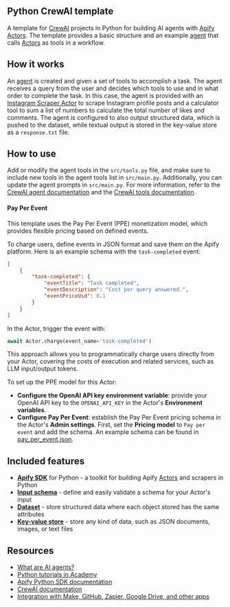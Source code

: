 ## Python CrewAI template

A template for [CrewAI](https://www.crewai.com/) projects in Python for building AI agents with [Apify Actors](https://apify.com/actors). The template provides a basic structure and an example [agent](https://docs.crewai.com/concepts/agents) that calls [Actors](https://apify.com/actors) as tools in a workflow.

## How it works

An [agent](https://docs.crewai.com/concepts/agents) is created and given a set of tools to accomplish a task. The agent receives a query from the user and decides which tools to use and in what order to complete the task. In this case, the agent is provided with an [Instagram Scraper Actor](https://apify.com/apify/instagram-scraper) to scrape Instagram profile posts and a calculator tool to sum a list of numbers to calculate the total number of likes and comments. The agent is configured to also output structured data, which is pushed to the dataset, while textual output is stored in the key-value store as a `response.txt` file.

## How to use

Add or modify the agent tools in the `src/tools.py` file, and make sure to include new tools in the agent tools list in `src/main.py`. Additionally, you can update the agent prompts in `src/main.py`. For more information, refer to the [CrewAI agent documentation](https://docs.crewai.com/concepts/agents) and the [CrewAI tools documentation](https://docs.crewai.com/concepts/tools).

#### Pay Per Event

This template uses the Pay Per Event (PPE) monetization model, which provides flexible pricing based on defined events.

To charge users, define events in JSON format and save them on the Apify platform. Here is an example schema with the `task-completed` event:

```json
[
    {
        "task-completed": {
            "eventTitle": "Task completed",
            "eventDescription": "Cost per query answered.",
            "eventPriceUsd": 0.1
        }
    }
]
```

In the Actor, trigger the event with:

```python
await Actor.charge(event_name='task-completed')
```

This approach allows you to programmatically charge users directly from your Actor, covering the costs of execution and related services, such as LLM input/output tokens.

To set up the PPE model for this Actor:
- **Configure the OpenAI API key environment variable**: provide your OpenAI API key to the `OPENAI_API_KEY` in the Actor's **Environment variables**.
- **Configure Pay Per Event**: establish the Pay Per Event pricing schema in the Actor's **Admin settings**. First, set the **Pricing model** to `Pay per event` and add the schema. An example schema can be found in [pay_per_event.json](.actor/pay_per_event.json).

## Included features

- **[Apify SDK](https://docs.apify.com/sdk/python/)** for Python - a toolkit for building Apify [Actors](https://apify.com/actors) and scrapers in Python
- **[Input schema](https://docs.apify.com/platform/actors/development/input-schema)** - define and easily validate a schema for your Actor's input
- **[Dataset](https://docs.apify.com/sdk/python/docs/concepts/storages#working-with-datasets)** - store structured data where each object stored has the same attributes
- **[Key-value store](https://docs.apify.com/platform/storage/key-value-store)** - store any kind of data, such as JSON documents, images, or text files

## Resources

- [What are AI agents?](https://blog.apify.com/what-are-ai-agents/)
- [Python tutorials in Academy](https://docs.apify.com/academy/python)
- [Apify Python SDK documentation](https://docs.apify.com/sdk/python/)
- [CrewAI documentation](https://docs.crewai.com/introduction)
- [Integration with Make, GitHub, Zapier, Google Drive, and other apps](https://apify.com/integrations)
